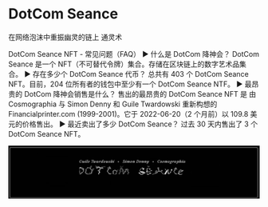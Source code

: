 # DotCom Seance

在网络泡沫中重振幽灵的链上 通灵术

DotCom Seance NFT - 常见问题（FAQ）
▶ 什么是 DotCom 降神会？
DotCom Seance 是一个 NFT（不可替代令牌）集合。存储在区块链上的数字艺术品集合。
▶ 存在多少个 DotCom Seance 代币？
总共有 403 个 DotCom Seance NFT。目前，204 位所有者的钱包中至少有一个 DotCom Seance NTF。
▶ 最昂贵的 DotCom 降神会销售是什么？
售出的最昂贵的 DotCom Seance NFT 是 由 Cosmographia 与 Simon Denny 和 Guile Twardowski 重新构想的 Financialprinter.com (1999-2001)。它于 2022-06-20（2 个月前）以 109.8 美元的价格售出。
▶ 最近卖出了多少 DotCom Seance？
过去 30 天内售出了 3 个 DotCom Seance NFT。

![NFT](unnamed.jpg)


